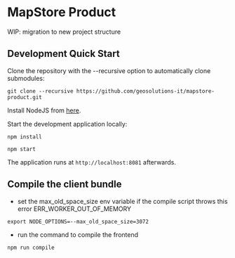 # MapStore Product

WIP: migration to new project structure

## Development Quick Start

Clone the repository with the --recursive option to automatically clone submodules:

`git clone --recursive https://github.com/geosolutions-it/mapstore-product.git`

Install NodeJS from [here](https://nodejs.org/en/download/releases/).

Start the development application locally:

`npm install`

`npm start`

The application runs at `http://localhost:8081` afterwards.

## Compile the client bundle

- set the max_old_space_size env variable if the compile script throws this error ERR_WORKER_OUT_OF_MEMORY

`export NODE_OPTIONS=--max_old_space_size=3072`

- run the command to compile the frontend

`npm run compile`
